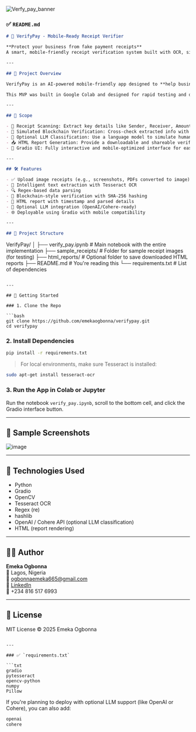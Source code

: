 ![Verfy_pay_banner](https://github.com/user-attachments/assets/e4426ca1-0ba0-4ce9-87a9-f6cc29bf3632)



### ✅ `README.md`

```markdown
# 📲 VerifyPay - Mobile-Ready Receipt Verifier

**Protect your business from fake payment receipts**  
A smart, mobile-friendly receipt verification system built with OCR, simulated blockchain verification, and optional LLM classification. Built with Gradio and ready for deployment.

---

## 📖 Project Overview

VerifyPay is an AI-powered mobile-friendly app designed to **help businesses and individuals detect fake bank payment receipts**. The tool leverages OCR (Optical Character Recognition) to extract data from uploaded receipts, verifies them using a simulated blockchain database, and optionally uses an LLM (Language Model) to classify the legitimacy of the transaction.

This MVP was built in Google Colab and designed for rapid testing and deployment. It also provides users with a downloadable HTML verification report.

---

## 🎯 Scope

- 🧾 Receipt Scanning: Extract key details like Sender, Receiver, Amount, Date, and Bank from a scanned receipt.
- 🔐 Simulated Blockchain Verification: Cross-check extracted info with a mock hashed database.
- 🤖 Optional LLM Classification: Use a language model to simulate human-like classification of the receipt's authenticity.
- 📤 HTML Report Generation: Provide a downloadable and shareable verification report.
- 📱 Gradio UI: Fully interactive and mobile-optimized interface for ease of use.

---

## 🛠️ Features

- ✅ Upload image receipts (e.g., screenshots, PDFs converted to image)
- 🧠 Intelligent text extraction with Tesseract OCR
- 🔍 Regex-based data parsing
- 🔐 Blockchain-style verification with SHA-256 hashing
- 🧾 HTML report with timestamp and parsed details
- 🧠 Optional LLM integration (OpenAI/Cohere-ready)
- 🌐 Deployable using Gradio with mobile compatibility

---

## 📁 Project Structure

```
VerifyPay/
│
├── verify_pay.ipynb             # Main notebook with the entire implementation
├── sample_receipts/             # Folder for sample receipt images (for testing)
├── html_reports/                # Optional folder to save downloaded HTML reports
├── README.md                    # You're reading this
└── requirements.txt             # List of dependencies
```

---

## 🚀 Getting Started

### 1. Clone the Repo

```bash
git clone https://github.com/emekaogbonna/verifypay.git
cd verifypay
```

### 2. Install Dependencies

```bash
pip install -r requirements.txt
```

> For local environments, make sure Tesseract is installed:
```bash
sudo apt-get install tesseract-ocr
```

### 3. Run the App in Colab or Jupyter

Run the notebook `verify_pay.ipynb`, scroll to the bottom cell, and click the Gradio interface button.

---

## 📸 Sample Screenshots

![image](https://github.com/user-attachments/assets/8cdd7ff6-86e5-40c8-b24e-6fb356e62cf4)

---

## 🔗 Technologies Used

- Python
- Gradio
- OpenCV
- Tesseract OCR
- Regex (re)
- hashlib
- OpenAI / Cohere API (optional LLM classification)
- HTML (report rendering)

---

## 👨‍💻 Author

**Emeka Ogbonna**  
📍 Lagos, Nigeria  
📧 ogbonnaemeka665@gmail.com  
🔗 [LinkedIn](https://www.linkedin.com/in/emeka-ogbonna-946828225/)  
📱 +234 816 517 6993

---

## 📄 License

MIT License © 2025 Emeka Ogbonna
```

---

### ✅ `requirements.txt`

```txt
gradio
pytesseract
opencv-python
numpy
Pillow
```

If you're planning to deploy with optional LLM support (like OpenAI or Cohere), you can also add:

```txt
openai
cohere
```


